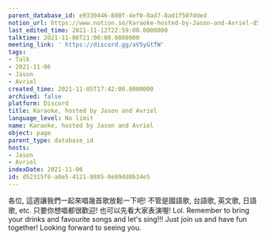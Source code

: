```yaml
---
parent_database_id: e9339446-880f-4ef0-8ad7-8ad1f507dded
notion_url: https://www.notion.so/Karaoke-hosted-by-Jason-and-Avriel-d52315f6a0e5412188850e89dd0b34e5
last_edited_time: 2021-11-12T22:59:00.0000000
talktime: 2021-11-06T21:00:00.0000000
meeting_link: ' https://discord.gg/aV5yGtTW'
tags:
- Talk
- 2021-11-06
- Jason
- Avriel
created_time: 2021-11-05T17:42:00.0000000
archived: false
platform: Discord
title: Karaoke, hosted by Jason and Avriel
language_level: No limit
name: Karaoke, hosted by Jason and Avriel
object: page
parent_type: database_id
hosts:
- Jason
- Avriel
indexDate: 2021-11-06
id: d52315f6-a0e5-4121-8885-0e89dd0b34e5
---
```





各位, 這週讓我們一起來唱幾首歌放鬆一下吧! 不管是國語歌, 台語歌, 英文歌, 日語歌, etc. 只要你想唱都很歡迎! 也可以先看大家表演喔! Lol. 
Remember to bring your drinks and favourite songs and let's sing!!!
Just join us and have fun together! Looking forward to seeing you.









